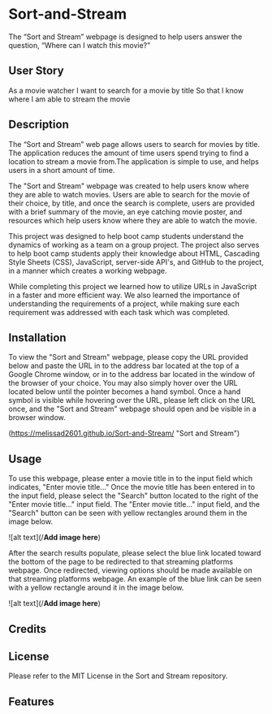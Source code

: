 # Sort-and-Stream
The “Sort and Stream” webpage is designed to help users answer the question, “Where can I watch this movie?” 

## User Story

As a movie watcher
I want to search for a movie by title
So that I know where I am able to stream the movie

## Description

The “Sort and Stream” web page allows users to search for movies by title. The application reduces the amount of time users spend trying to find a location to stream a movie from.The application is simple to use, and helps users in a short amount of time.

The "Sort and Stream" webpage was created to help users know where they are able to watch movies. Users are able to search for the movie of their choice, by title, and once the search is complete, users are provided with a brief summary of the movie, an eye catching movie poster, and resources which help users know where they are able to watch the movie.

This project was designed to help boot camp students understand the dynamics of working as a team on a group project. The project also serves to help boot camp students apply their knowledge about HTML, Cascading Style Sheets (CSS), JavaScript, server-side API's, and GitHub to the project, in a manner which creates a working webpage.

While completing this project we learned how to utilize URLs in JavaScript in a faster and more efficient way. We also learned the importance of understanding the requirements of a project, while making sure each requirement was addressed with each task which was completed.

## Installation

To view the "Sort and Stream" webpage, please copy the URL provided below and paste the URL in to the address bar located at the top of a Google Chrome window, or in to the address bar located in the window of the browser of your choice. You may also simply hover over the URL located below until the pointer becomes a hand symbol. Once a hand symbol is visible while hovering over the URL, please left click on the URL once, and the "Sort and Stream" webpage should open and be visible in a browser window.

(https://melissad2601.github.io/Sort-and-Stream/ "Sort and Stream")

## Usage

To use this webpage, please enter a movie title in to the input field which indicates, "Enter movie title..." Once the movie title has been entered in to the input field, please select the "Search" button located to the right of the "Enter movie title..." input field. The "Enter movie title..." input field, and the "Search" button can be seen with yellow rectangles around them in the image below.

![alt text](/**Add image here**)

After the search results populate, please select the blue link located toward the bottom of the page to be redirected to that streaming platforms webpage. Once redirected, viewing options should be made available on that streaming platforms webpage. An example of the blue link can be seen with a yellow rectangle around it in the image below.

![alt text](/**Add image here**)

## Credits


## License

Please refer to the MIT License in the Sort and Stream repository.

## Features

